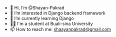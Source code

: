 - 👋 Hi, I’m @Shayan-Pakrad
- 👀 I’m interested in Django backend framework 
- 🌱 I’m currently learning Django
- 👨‍🎓 I'm a student at Buali-sina University
- 📫 How to reach me: shaayanpakrad@gmail.com

<!---
Shayan-Pakrad/Shayan-Pakrad is a ✨ special ✨ repository because its `README.md` (this file) appears on your GitHub profile.
You can click the Preview link to take a look at your changes.
--->
